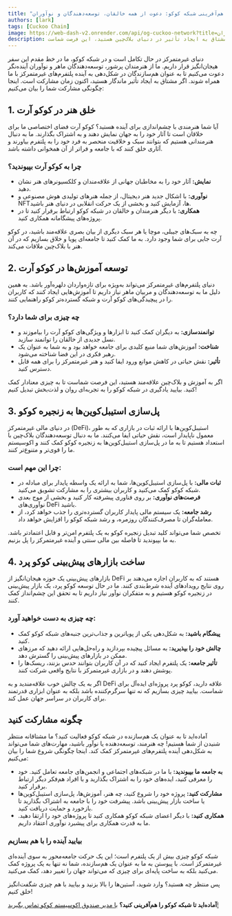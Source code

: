 ```yaml
---
title: "هم‌آفرینی شبکه کوکو: دعوت از همه خالقان، توسعه‌دهندگان و نوآوران!"
authors: [lark]
tags: [Cuckoo Chain]
image: https://web-dash-v2.onrender.com/api/og-cuckoo-network?title=هم‌آفرینی شبکه کوکو: دعوت از همه خالقان، توسعه‌دهندگان و نوآوران!
description: شبکه کوکو از هنرمندان، توسعه‌دهندگان و نوآوران پرشور دعوت می‌کند تا در شکل‌دهی به آینده پلتفرم‌های غیرمتمرکز با ما همراه شوند. ما به دنبال هم‌سازندگان برای خلق هنر، توسعه آموزش‌ها، پل‌سازی استیبل‌کوین‌ها و ساخت بازارهای پیش‌بینی در زنجیره کوکو هستیم. اگر مشتاق به ایجاد تأثیر در دنیای بلاک‌چین هستید، این فرصت شماست!
---
```


دنیای غیرمتمرکز در حال تکامل است و در شبکه کوکو، ما در خط مقدم این سفر هیجان‌انگیز قرار داریم. ما از هنرمندان پرشور، توسعه‌دهندگان ماهر و نوآوران آینده‌نگر دعوت می‌کنیم تا به عنوان هم‌سازندگان در شکل‌دهی به آینده پلتفرم‌های غیرمتمرکز با ما همراه شوند. اگر مشتاق به ایجاد تأثیر ماندگار هستید، اکنون زمان مشارکت است. اینجا چگونگی مشارکت شما را بیان می‌کنیم:

## 1. **خلق هنر در کوکو آرت**

آیا شما هنرمندی با چشم‌اندازی برای آینده هستید؟ کوکو آرت فضای اختصاصی ما برای خلاقان است تا آثار خود را به جهان نمایش دهند و به اشتراک بگذارند. ما به دنبال هنرمندانی هستیم که بتوانند سبک و خلاقیت منحصر به فرد خود را به پلتفرم بیاورند و آثاری خلق کنند که با جامعه و فراتر از آن همخوانی داشته باشد.

### چرا به کوکو آرت بپیوندید؟

- **نمایش:** آثار خود را به مخاطبان جهانی از علاقه‌مندان و کلکسیونرهای هنر نشان دهید.
- **نوآوری:** با اشکال جدید هنر دیجیتال، از جمله هنرهای تولیدی هوش مصنوعی و NFT‌ها، آزمایش کنید و بخشی از یک حرکت انقلابی در دنیای هنر باشید.
- **همکاری:** با دیگر هنرمندان و خالقان در شبکه کوکو ارتباط برقرار کنید تا در پروژه‌های پیشگامانه همکاری کنید.

چه به سبک‌های جیبلی، موچا یا هر سبک دیگری از بیان بصری علاقه‌مند باشید، در کوکو آرت جایی برای شما وجود دارد. به ما کمک کنید تا جامعه‌ای پویا و خلاق بسازیم که در آن هنر با بلاک‌چین ملاقات می‌کند.

## 2. **توسعه آموزش‌ها در کوکو آرت**

دنیای پلتفرم‌های غیرمتمرکز می‌تواند به‌ویژه برای تازه‌واردان دلهره‌آور باشد. به همین دلیل ما به توسعه‌دهندگان و مربیان ماهر نیاز داریم تا آموزش‌هایی ایجاد کنند که کاربران را در پیچیدگی‌های کوکو آرت و شبکه گسترده‌تر کوکو راهنمایی کنند.

### چه چیزی برای شما دارد؟

- **توانمندسازی:** به دیگران کمک کنید تا ابزارها و ویژگی‌های کوکو آرت را بیاموزند و نسل جدیدی از خالقان را توانمند سازید.
- **شناخت:** آموزش‌های شما منبع کلیدی برای جامعه خواهد بود و به شما به عنوان یک رهبر فکری در این فضا شناخته می‌شود.
- **تأثیر:** نقش حیاتی در کاهش موانع ورود ایفا کنید و هنر غیرمتمرکز را برای همه قابل دسترس کنید.

اگر به آموزش و بلاک‌چین علاقه‌مند هستید، این فرصت شماست تا به چیزی معنادار کمک کنید. بیایید یادگیری در شبکه کوکو را به تجربه‌ای روان و لذت‌بخش تبدیل کنیم!

## 3. **پل‌سازی استیبل‌کوین‌ها به زنجیره کوکو**

در دنیای مالی غیرمتمرکز (DeFi)، استیبل‌کوین‌ها با ارائه ثبات در بازاری که به طور معمول ناپایدار است، نقش حیاتی ایفا می‌کنند. ما به دنبال توسعه‌دهندگان بلاک‌چین با استعداد هستیم تا به ما در پل‌سازی استیبل‌کوین‌ها به زنجیره کوکو کمک کنند و اکوسیستم ما را قوی‌تر و متنوع‌تر کنند.

### چرا این مهم است:

- **ثبات مالی:** با پل‌سازی استیبل‌کوین‌ها، شما به ارائه یک واسطه پایدار برای مبادله در شبکه کوکو کمک می‌کنید و کاربران بیشتری را به مشارکت تشویق می‌کنید.
- **فرصت‌های نوآوری:** بر روی فناوری پیشرفته کار کنید و بخشی از موج بعدی نوآوری‌های DeFi باشید.
- **رشد جامعه:** یک سیستم مالی پایدار کاربران گسترده‌تری را جذب خواهد کرد، از معامله‌گران تا مصرف‌کنندگان روزمره، و رشد شبکه کوکو را افزایش خواهد داد.

تخصص شما می‌تواند کلید تبدیل زنجیره کوکو به یک پلتفرم امن‌تر و قابل اعتمادتر باشد. به ما بپیوندید تا فاصله بین مالی سنتی و آینده غیرمتمرکز را پل بزنیم.

## 4. **ساخت بازارهای پیش‌بینی کوکو پرد**

بازارهای پیش‌بینی یک حوزه هیجان‌انگیز از DeFi هستند که به کاربران اجازه می‌دهند بر روی نتایج رویدادهای آینده شرط‌بندی کنند. ما در حال توسعه کوکو پرد، یک بازار پیش‌بینی در زنجیره کوکو هستیم و به متفکران نوآور نیاز داریم تا به تحقق این چشم‌انداز کمک کنند.

### چه چیزی به دست خواهید آورد:

- **پیشگام باشید:** به شکل‌دهی یکی از پویاترین و جذاب‌ترین جنبه‌های شبکه کوکو کمک کنید.
- **چالش خود را بپذیرید:** به مسائل پیچیده بپردازید و راه‌حل‌هایی ارائه دهید که مرزهای ممکن در بازارهای پیش‌بینی را گسترش دهد.
- **تأثیر جامعه:** یک پلتفرم ایجاد کنید که در آن کاربران بتوانند حدس بزنند، ریسک‌ها را پوشش دهند و در بازاری غیرمتمرکز با نتایج واقعی شرکت کنند.

اگر به یک چالش خوب علاقه‌مندید و به DeFi علاقه دارید، کوکو پرد پروژه‌ای ایده‌آل برای شماست. بیایید چیزی بسازیم که نه تنها سرگرم‌کننده باشد بلکه به عنوان ابزاری قدرتمند برای کاربران در سراسر جهان عمل کند.

## **چگونه مشارکت کنید**

آماده‌اید تا به عنوان یک هم‌سازنده در شبکه کوکو فعالیت کنید؟ ما مشتاقانه منتظر شنیدن از شما هستیم! چه هنرمند، توسعه‌دهنده یا نوآور باشید، مهارت‌های شما می‌تواند به شکل‌دهی آینده پلتفرم‌های غیرمتمرکز کمک کند. اینجا چگونگی شروع شما را بیان می‌کنیم:

- **به جامعه ما بپیوندید:** با ما در شبکه‌های اجتماعی و انجمن‌های جامعه تعامل کنید. خود را معرفی کنید، ایده‌های خود را به اشتراک بگذارید و با افراد هم‌فکر دیگر ارتباط برقرار کنید.
- **مشارکت کنید:** پروژه خود را شروع کنید، چه هنر، آموزش‌ها، پل‌سازی استیبل‌کوین‌ها یا ساخت بازار پیش‌بینی باشد. پیشرفت خود را با جامعه به اشتراک بگذارید تا بازخورد و حمایت دریافت کنید.
- **همکاری کنید:** با دیگر اعضای شبکه کوکو همکاری کنید تا پروژه‌های خود را ارتقا دهید. ما به قدرت همکاری برای پیشبرد نوآوری اعتقاد داریم.

### **بیایید آینده را با هم بسازیم**

شبکه کوکو چیزی بیش از یک پلتفرم است؛ این یک حرکت جامعه‌محور به سوی آینده‌ای غیرمتمرکز است. با پیوستن به ما به عنوان یک هم‌سازنده، شما نه تنها به یک پروژه کمک می‌کنید بلکه به ساخت پایه‌ای برای چیزی که می‌تواند جهان را تغییر دهد، کمک می‌کنید.

پس منتظر چه هستید؟ وارد شوید، آستین‌ها را بالا بزنید و بیایید با هم چیزی شگفت‌انگیز خلق کنیم!

**آماده‌اید تا شبکه کوکو را هم‌آفرینی کنید؟** [با مدیر صندوق اکوسیستم کوکو تماس بگیرید!](https://t.me/mikethrift)